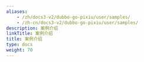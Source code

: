 ```yaml
---
aliases:
    - /zh/docs3-v2/dubbo-go-pixiu/user/samples/
    - /zh-cn/docs3-v2/dubbo-go-pixiu/user/samples/
description: 案例介绍
linkTitle: 案例介绍
title: 案例介绍
type: docs
weight: 70
---
```

